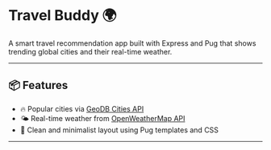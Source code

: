 # Travel Buddy 🌍

A smart travel recommendation app built with Express and Pug that shows trending global cities and their real-time weather.

---

## 📦 Features
- 🔥 Popular cities via [GeoDB Cities API](https://rapidapi.com/wirefreethought/api/geodb-cities)
- 🌤️ Real-time weather from [OpenWeatherMap API](https://openweathermap.org/api)
- 🧠 Clean and minimalist layout using Pug templates and CSS

---

